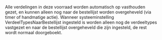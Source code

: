 Alle verdelingen in deze voorraad worden automatisch op vasthouden gezet, en kunnen alleen nog naar de bestellijst worden overgeheveld (via timer of handmatige actie). Wanneer systeeminstelling VerdeelTypesNaarBestellijst ingesteld is worden alleen nog de verdeeltypes vastgezet en naar de bestellijst overgeheveld die zijn ingesteld, de rest wordt normaal doorgeboekt.